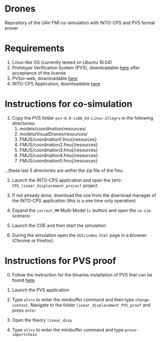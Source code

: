 # Drones
Repository of the UAV FMI co-simulation with INTO-CPS and PVS formal prover

# Requirements
 1. Linux-like OS (currently tested on Ubuntu 16.04)
 2. Prototype Verification System (PVS), downloadable [here](http://pvs.csl.sri.com/cgi-bin/downloadlic.cgi?file=pvs-6.0-ix86_64-Linux-allegro.tgz) after acceptance of the license
 3. PVSio-web, downloadable [here](https://github.com/pvsioweb/pvsio-web)
 4. INTO-CPS Application, downloadable [here](https://github.com/INTO-CPS-Association/into-cps-application/releases/download/v4.0.0/into-cps-app-4.0.0-linux-x64.zip)
 
# Instructions for co-simulation

 1. Copy the PVS folder `pvs-6.0-ix86_64-Linux-allegro` in the following directories:
    1. models/coordination/resources/
    2. models/VisualDrones/resources/
    3. FMUS/coordination1.fmu{/resources}
    4. FMUS/coordination2.fmu{/resources}
    5. FMUS/coordination3.fmu{/resources}
    6. FMUS/coordination4.fmu{/resources}
    7. FMUS/coordination5.fmu{/resources}

...these last 5 directories are within the zip file of the fmu.

 2. Launch the INTO-CPS application and open the `INTO-CPS_linear_displacement_project` project

 3. If not already done, download the coe from the download manager of the INTO-CPS application (this is a one time only operation)

 4. Expand the `correct_MM` Multi-Model (+ button) and open the `co-sim` scenario

 5. Launch the COE and then start the simulation

 6. During the simulation open the `GUI/index.html` page in a browser (Chrome or Firefox).  

# Instructions for PVS proof

 0. Follow the instruction for the binaries installation of PVS that can be found [here](http://pvs.csl.sri.com/download.shtml)

 1. Launch the PVS application

 2. Type `alt+x` to enter the minibuffer command and then type `change-context`. Navigate to the folder `linear_displacement_PVS_proof` and press `enter`

 3. Open the theory `linear_disp`

 4. Type `alt+x` to enter the minibuffer command and type `prove-importchain`


